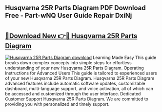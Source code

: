 ## Husqvarna 25R Parts Diagram PDF Download Free - Part-wNQ User Guide Repair DxiNj

# <h2><a href="http://dfl0ac.blite.top/?on=Husqvarna+25R+Parts+Diagram">🔗Download New 👉🔴 Husqvarna 25R Parts Diagram</a></h2>

[![Husqvarna 25R Parts Diagram download](https://i.imgur.com/lujVjoI.png)](http://dfl0ac.blite.top/?on=Husqvarna+25R+Parts+Diagram)
Learning Made Easy This guide breaks down complex concepts into simple steps for effortless understanding of your new Husqvarna 25R Parts Diagram. Operating Instructions for Advanced Users This guide is tailored to experienced users of your new Husqvarna 25R Parts Diagram. Husqvarna 25R Parts Diagram advanced features include automatic software updates, customizable dashboard, multi-language support, and voice activation, all of which can be accessed and customized through the user interface. Dedicated Customer Support Husqvarna 25R Parts Diagram. We are committed to providing you with personalized and timely support.
